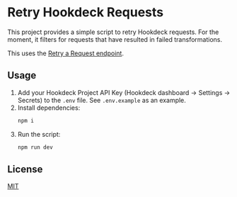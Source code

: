 # Retry Hookdeck Requests

This project provides a simple script to retry Hookdeck requests. For the moment, it filters for requests that have resulted in failed transformations.

This uses the [Retry a Request endpoint](https://hookdeck.com/docs/api#retry-a-request#retry-a-request).

## Usage

1. Add your Hookdeck Project API Key (Hookdeck dashboard -> Settings -> Secrets) to the `.env` file. See `.env.example` as an example.
2. Install dependencies:
   ```sh
   npm i
   ```
3. Run the script:
   ```sh
   npm run dev
   ```

## License

[MIT](LICENSE)
